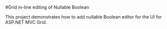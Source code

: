 #Grid in-line editing of Nullable Boolean

This project demonstrates how to add nullable Boolean editor for the UI for ASP.NET MVC Grid.
